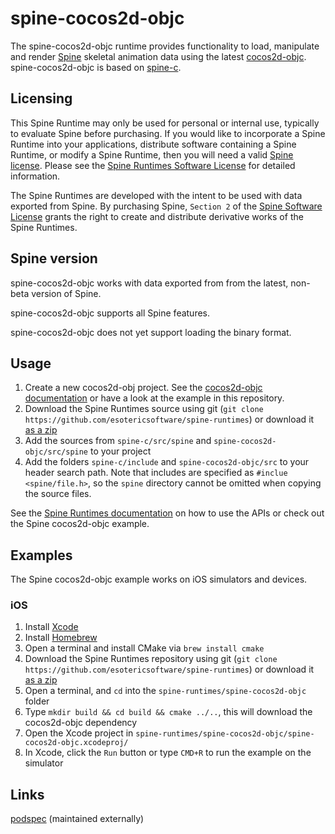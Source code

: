 # spine-cocos2d-objc

The spine-cocos2d-objc runtime provides functionality to load, manipulate and render [Spine](http://esotericsoftware.com) skeletal animation data using the latest [cocos2d-objc](http://cocos2d-objc.org/). spine-cocos2d-objc is based on [spine-c](https://github.com/EsotericSoftware/spine-runtimes/tree/master/spine-c).

## Licensing

This Spine Runtime may only be used for personal or internal use, typically to evaluate Spine before purchasing. If you would like to incorporate a Spine Runtime into your applications, distribute software containing a Spine Runtime, or modify a Spine Runtime, then you will need a valid [Spine license](https://esotericsoftware.com/spine-purchase). Please see the [Spine Runtimes Software License](https://github.com/EsotericSoftware/spine-runtimes/blob/master/LICENSE) for detailed information.

The Spine Runtimes are developed with the intent to be used with data exported from Spine. By purchasing Spine, `Section 2` of the [Spine Software License](https://esotericsoftware.com/files/license.txt) grants the right to create and distribute derivative works of the Spine Runtimes.

## Spine version

spine-cocos2d-objc works with data exported from from the latest, non-beta version of Spine.

spine-cocos2d-objc supports all Spine features.

spine-cocos2d-objc does not yet support loading the binary format.

## Usage

1. Create a new cocos2d-obj project. See the [cocos2d-objc documentation](http://cocos2d-objc.org/started/) or have a look at the example in this repository.
2. Download the Spine Runtimes source using git (`git clone https://github.com/esotericsoftware/spine-runtimes`) or download it [as a zip](https://github.com/EsotericSoftware/spine-runtimes/archive/master.zip)
3. Add the sources from `spine-c/src/spine` and `spine-cocos2d-objc/src/spine` to your project
4. Add the folders `spine-c/include` and `spine-cocos2d-objc/src` to your header search path. Note that includes are specified as `#inclue <spine/file.h>`, so the `spine` directory cannot be omitted when copying the source files.

See the [Spine Runtimes documentation](http://esotericsoftware.com/spine-documentation#runtimesTitle) on how to use the APIs or check out the Spine cocos2d-objc example.

## Examples

The Spine cocos2d-objc example works on iOS simulators and devices.

### iOS
1. Install [Xcode](https://developer.apple.com/xcode/)
2. Install [Homebrew](http://brew.sh/)
3. Open a terminal and install CMake via `brew install cmake`
3. Download the Spine Runtimes repository using git (`git clone https://github.com/esotericsoftware/spine-runtimes`) or download it [as a zip](https://github.com/EsotericSoftware/spine-runtimes/archive/master.zip)
4. Open a terminal, and `cd` into the `spine-runtimes/spine-cocos2d-objc` folder
5. Type `mkdir build && cd build && cmake ../..`, this will download the cocos2d-objc dependency
6. Open the Xcode project in `spine-runtimes/spine-cocos2d-objc/spine-cocos2d-objc.xcodeproj/`
7. In Xcode, click the `Run` button or type `CMD+R` to run the example on the simulator

## Links

[podspec](https://github.com/ldomaradzki/spine-runtimes/blob/master/Spine-Cocos2d-iPhone.podspec) (maintained externally)
